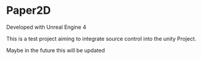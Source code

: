 # Paper2D

Developed with Unreal Engine 4

This is a test project aiming to integrate source control into the unity Project.

Maybe in the future this will be updated
